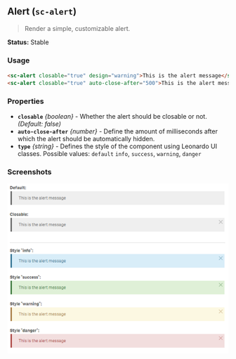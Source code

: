 ## Alert (`sc-alert`)

> Render a simple, customizable alert.

**Status:** Stable

### Usage

```html
<sc-alert closable="true" design="warning">This is the alert message</sc-alert>
<sc-alert closable="true" auto-close-after="500">This is the alert message, will be closed after 500ms</sc-alert>
```

### Properties

- **`closable`** *{boolean}* - Whether the alert should be closable or not. *(Default: false)*
- **`auto-close-after`** *{number}* - Define the amount of milliseconds after which the alert should be automatically hidden.
- **`type`** *{string}* - Defines the style of the component using Leonardo UI classes. 
Possible values: `default` `info`, `success`, `warning`, `danger`

### Screenshots

![](images/qw-alert--screenshot.png)
